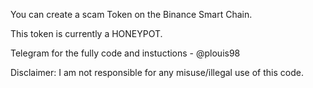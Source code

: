 You can create a scam Token on the Binance Smart Chain.

This token is currently a HONEYPOT.

Telegram for the fully code and instuctions - @plouis98

Disclaimer: I am not responsible for any misuse/illegal use of this code.
